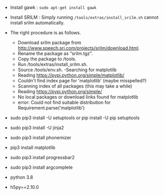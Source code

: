 - Install gawk : `sudo apt-get install gawk`
- Install SRILM : Simply running `/tools/extras/install_srilm.sh` cannot install srilm automatically.
- The right procedure is as follows.
    - Download srilm package from http://www.speech.sri.com/projects/srilm/download.html.
    - Rename the package as “srilm.tgz”.
    - Copy the package to /tools.
    - Run /tools/extras/install_srilm.sh.
    - Source /tools/env.sh.
-Searching for matplotlib
  - Reading https://pypi.python.org/simple/matplotlib/
  - Couldn't find index page for 'matplotlib' (maybe misspelled?)
  - Scanning index of all packages (this may take a while)
  - Reading https://pypi.python.org/simple/
  - No local packages or download links found for matplotlib
  - error: Could not find suitable distribution for Requirement.parse('matplotlib')

- sudo pip3 install -U setuptools or pip install -U pip setuptools 
- sudo pip3 install -U jinja2
- sudo pip3 install phonemizer
- pip3 install matplotlib
- sudo pip3 install progressbar2
- sudo pip3 install argcomplete
- python 3.8
- h5py==2.10.0
